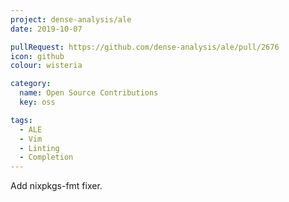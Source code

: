 ```yaml
---
project: dense-analysis/ale
date: 2019-10-07

pullRequest: https://github.com/dense-analysis/ale/pull/2676
icon: github
colour: wisteria

category:
  name: Open Source Contributions
  key: oss

tags:
  - ALE
  - Vim
  - Linting
  - Completion
---
```

Add nixpkgs-fmt fixer.

